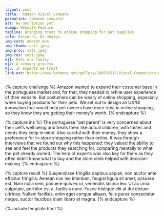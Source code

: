 ```yaml
---
layout: post
title:  Amazon Visual Compare
permalink: /amazon-compare/
alt: No decription yet
sumup: Website Feature
tagline: Bringing trust to online shopping for pet supplies
role: Research, Ux design
img-card: amazon.mp4
img-thumb: cat1.jpeg
img-proc: cat1.jpeg
img-res: cat1.jpeg
mj1: Pets are family
mj2: A sensory process
mj3: In experts we trust
link-ext: https://www.behance.net/gallery/140516215/Visual-Comparison-Feature-Amazon-Pet
---
```



{% capture challenge %}
    Amazon wanted to expand their costumer base in the portuguese market and, for that, they needed to refine user experience of their website. But costumers can be weary of online shopping, especially when buying products for their pets. We set out to design an UX/UI innovation that would help pet owners have more trust in online shopping, so they know they are getting their money's worth.
{% endcapture %}                

{% capture ins %}
   The portuguese “pet parent” is very concerned about their pet’s well being and treats them like actual children, with tastes and needs they keep in mind. Also careful with their money, they show a preference for in-store shopping rather than online. It was through interviews that we found out why this happened: they valued the ability to see and feel the products they searching for, comparing mentally to what the pet already owned. The help of experts was also key for them as they often didn’t know what to buy and the store clerk helped with decision-making.
{% endcapture %}


{% capture result %}
    Suspendisse fringilla dapibus sapien, non auctor ante efficitur fringilla. Aenean non leo interdum, feugiat ligula sit amet, posuere est. Nam nulla sem, posuere quis ex id, venenatis lacinia leo. Ut ac urna vulputate, porttitor est a, facilisis nunc. Fusce tristique elit at dui dictum ultrices. Nullam facilisis, enim eget congue aliquet, felis purus consectetur neque, auctor faucibus diam libero et magna. 
{% endcapture %}

{% include template.html %}
